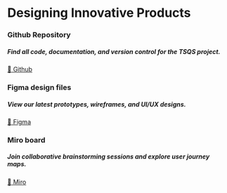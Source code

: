 # Designing Innovative Products

### Github Repository
##### Find all code, documentation, and version control for the TSQS project.
[🔗 Github](https://github.com/sorecauadrian/TSQS)

### Figma design files
##### View our latest prototypes, wireframes, and UI/UX designs.
[🔗 Figma](https://www.figma.com/design/feobM1dqF6CRzzI7FIqdg1/TSQS?node-id=0-1&amp;node-type=canvas&amp;t=KcqlQJMaJH0ssbnK-0)

### Miro board
##### Join collaborative brainstorming sessions and explore user journey maps.
[🔗 Miro](https://miro.com/app/board/uXjVLUbVo6c=/)

